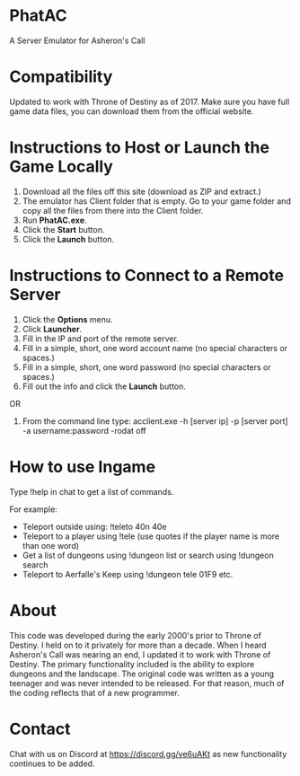# PhatAC
A Server Emulator for Asheron's Call

# Compatibility
Updated to work with Throne of Destiny as of 2017. Make sure you have full game data files, you can download them from the official website.

# Instructions to Host or Launch the Game Locally
1. Download all the files off this site (download as ZIP and extract.)
2. The emulator has Client folder that is empty. Go to your game folder and copy all the files from there into the Client folder.
3. Run <b>PhatAC.exe</b>.
4. Click the <b>Start</b> button.
5. Click the <b>Launch</b> button.

# Instructions to Connect to a Remote Server
1. Click the <b>Options</b> menu.
2. Click <b>Launcher</b>.
3. Fill in the IP and port of the remote server.
4. Fill in a simple, short, one word account name (no special characters or spaces.)
5. Fill in a simple, short, one word password (no special characters or spaces.)
6. Fill out the info and click the <b>Launch</b> button.

OR

1. From the command line type:
acclient.exe -h [server ip] -p [server port] -a username:password -rodat off

# How to use Ingame
Type !help in chat to get a list of commands.

For example:
* Teleport outside using: !teleto 40n 40e
* Teleport to a player using !tele <player name> (use quotes if the player name is more than one word)
* Get a list of dungeons using !dungeon list or search using !dungeon search
* Teleport to Aerfalle's Keep using !dungeon tele 01F9
etc.

# About
This code was developed during the early 2000's prior to Throne of Destiny. I held on to it privately for more than a decade. When I heard Asheron's Call was nearing an end, I updated it to work with Throne of Destiny. The primary functionality included is the ability to explore dungeons and the landscape. The original code was written as a young teenager and was never intended to be released. For that reason, much of the coding reflects that of a new programmer.

# Contact
Chat with us on Discord at https://discord.gg/ve6uAKt as new functionality continues to be added.
